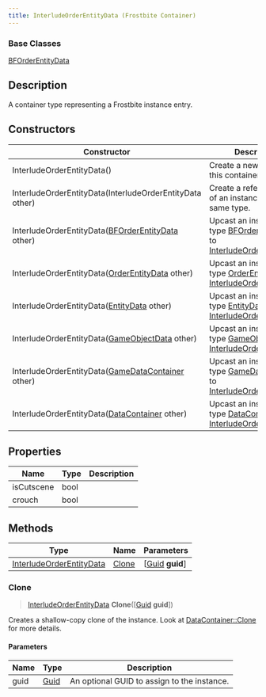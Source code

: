 ```yaml
---
title: InterludeOrderEntityData (Frostbite Container)
---
```

### Base Classes

[BFOrderEntityData](BFOrderEntityData)

## Description

A container type representing a Frostbite instance entry.

## Constructors

| Constructor                                                                         | Description                                                                                                                             |
| ----------------------------------------------------------------------------------- | --------------------------------------------------------------------------------------------------------------------------------------- |
| InterludeOrderEntityData()                                                          | Create a new instance of this container type.                                                                                           |
| InterludeOrderEntityData(InterludeOrderEntityData other)                            | Create a reference copy of an instance of the same type.                                                                                |
| InterludeOrderEntityData([BFOrderEntityData](BFOrderEntityData) other)              | Upcast an instance of type [BFOrderEntityData](BFOrderEntityData) to [InterludeOrderEntityData](InterludeOrderEntityData).              |
| InterludeOrderEntityData([OrderEntityData](OrderEntityData) other)                  | Upcast an instance of type [OrderEntityData](OrderEntityData) to [InterludeOrderEntityData](InterludeOrderEntityData).                  |
| InterludeOrderEntityData([EntityData](EntityData) other)                            | Upcast an instance of type [EntityData](EntityData) to [InterludeOrderEntityData](InterludeOrderEntityData).                            |
| InterludeOrderEntityData([GameObjectData](GameObjectData) other)                    | Upcast an instance of type [GameObjectData](GameObjectData) to [InterludeOrderEntityData](InterludeOrderEntityData).                    |
| InterludeOrderEntityData([GameDataContainer](GameDataContainer) other)              | Upcast an instance of type [GameDataContainer](GameDataContainer) to [InterludeOrderEntityData](InterludeOrderEntityData).              |
| InterludeOrderEntityData([DataContainer](/vext/ref/cls/shr/datacontainer) other) | Upcast an instance of type [DataContainer](/vext/ref/cls/shr/datacontainer) to [InterludeOrderEntityData](InterludeOrderEntityData). |

## Properties

| Name       | Type | Description |
| ---------- | ---- | ----------- |
| isCutscene | bool |             |
| crouch     | bool |             |

## Methods

| Type                                                 | Name            | Parameters                                     |
| ---------------------------------------------------- | --------------- | ---------------------------------------------- |
| [InterludeOrderEntityData](InterludeOrderEntityData) | [Clone](#clone) | \[[Guid](/vext/ref/cls/shr/guid) **guid**\] |

### Clone

> [InterludeOrderEntityData](InterludeOrderEntityData) **Clone**(\[[Guid](/vext/ref/cls/shr/guid) **guid**\])

Creates a shallow-copy clone of the instance. Look at [DataContainer::Clone](/vext/ref/cls/shr/datacontainer#clone) for more details.

#### Parameters

| Name | Type         | Description                                 |
| ---- | ------------ | ------------------------------------------- |
| guid | [Guid](Guid) | An optional GUID to assign to the instance. |
